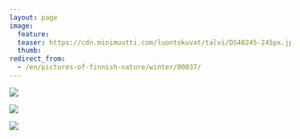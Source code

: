 ```yaml
---
layout: page
image:
  feature:
  teaser: https://cdn.minimuutti.com/luontokuvat/talvi/DS40245-245px.jpg
  thumb:
redirect_from:
  - /en/pictures-of-finnish-nature/winter/00037/
---
```


![](https://cdn.minimuutti.com/luontokuvat/talvi/DS40237-800px.jpg)

![](https://cdn.minimuutti.com/luontokuvat/talvi/DS40235-800px.jpg)

![](https://cdn.minimuutti.com/luontokuvat/talvi/DS40245-800px.jpg)
